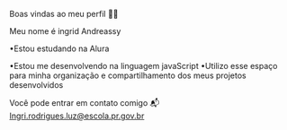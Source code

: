 Boas vindas ao meu perfil 💙💙

Meu nome é ingrid Andreassy 

•Estou estudando na Alura 

•Estou me desenvolvendo na linguagem javaScript 
•Utilizo esse espaço para minha organização e compartilhamento dos meus projetos desenvolvidos 

Você pode entrar em contato comigo 📬
Ingri.rodrigues.luz@escola.pr.gov.br
